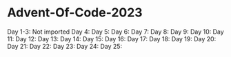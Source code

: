 # Advent-Of-Code-2023
Day 1-3: Not imported
Day 4: 
Day 5:
Day 6:
Day 7:
Day 8:
Day 9:
Day 10:
Day 11:
Day 12:
Day 13:
Day 14:
Day 15:
Day 16:
Day 17:
Day 18:
Day 19:
Day 20:
Day 21:
Day 22:
Day 23:
Day 24:
Day 25:

